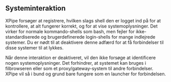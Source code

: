 ## Systeminteraktion

XPipe forsøger at registrere, hvilken slags shell den er logget ind på for at kontrollere, at alt fungerer korrekt, og for at vise systemoplysninger. Det virker for normale kommando-shells som bash, men fejler for ikke-standardiserede og brugerdefinerede login-shells for mange indlejrede systemer. Du er nødt til at deaktivere denne adfærd for at få forbindelser til disse systemer til at lykkes.

Når denne interaktion er deaktiveret, vil den ikke forsøge at identificere nogen systemoplysninger. Det forhindrer, at systemet kan bruges i filbrowseren eller som et proxy/gateway-system til andre forbindelser. XPipe vil så i bund og grund bare fungere som en launcher for forbindelsen.
